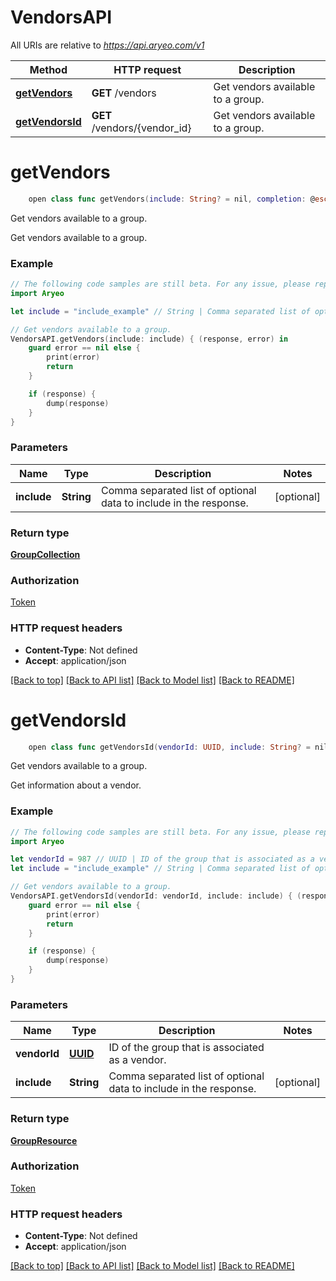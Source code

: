 # VendorsAPI

All URIs are relative to *https://api.aryeo.com/v1*

Method | HTTP request | Description
------------- | ------------- | -------------
[**getVendors**](VendorsAPI.md#getvendors) | **GET** /vendors | Get vendors available to a group.
[**getVendorsId**](VendorsAPI.md#getvendorsid) | **GET** /vendors/{vendor_id} | Get vendors available to a group.


# **getVendors**
```swift
    open class func getVendors(include: String? = nil, completion: @escaping (_ data: GroupCollection?, _ error: Error?) -> Void)
```

Get vendors available to a group.

Get vendors available to a group.

### Example 
```swift
// The following code samples are still beta. For any issue, please report via http://github.com/OpenAPITools/openapi-generator/issues/new
import Aryeo

let include = "include_example" // String | Comma separated list of optional data to include in the response. (optional)

// Get vendors available to a group.
VendorsAPI.getVendors(include: include) { (response, error) in
    guard error == nil else {
        print(error)
        return
    }

    if (response) {
        dump(response)
    }
}
```

### Parameters

Name | Type | Description  | Notes
------------- | ------------- | ------------- | -------------
 **include** | **String** | Comma separated list of optional data to include in the response. | [optional] 

### Return type

[**GroupCollection**](GroupCollection.md)

### Authorization

[Token](../README.md#Token)

### HTTP request headers

 - **Content-Type**: Not defined
 - **Accept**: application/json

[[Back to top]](#) [[Back to API list]](../README.md#documentation-for-api-endpoints) [[Back to Model list]](../README.md#documentation-for-models) [[Back to README]](../README.md)

# **getVendorsId**
```swift
    open class func getVendorsId(vendorId: UUID, include: String? = nil, completion: @escaping (_ data: GroupResource?, _ error: Error?) -> Void)
```

Get vendors available to a group.

Get information about a vendor.

### Example 
```swift
// The following code samples are still beta. For any issue, please report via http://github.com/OpenAPITools/openapi-generator/issues/new
import Aryeo

let vendorId = 987 // UUID | ID of the group that is associated as a vendor.
let include = "include_example" // String | Comma separated list of optional data to include in the response. (optional)

// Get vendors available to a group.
VendorsAPI.getVendorsId(vendorId: vendorId, include: include) { (response, error) in
    guard error == nil else {
        print(error)
        return
    }

    if (response) {
        dump(response)
    }
}
```

### Parameters

Name | Type | Description  | Notes
------------- | ------------- | ------------- | -------------
 **vendorId** | [**UUID**](.md) | ID of the group that is associated as a vendor. | 
 **include** | **String** | Comma separated list of optional data to include in the response. | [optional] 

### Return type

[**GroupResource**](GroupResource.md)

### Authorization

[Token](../README.md#Token)

### HTTP request headers

 - **Content-Type**: Not defined
 - **Accept**: application/json

[[Back to top]](#) [[Back to API list]](../README.md#documentation-for-api-endpoints) [[Back to Model list]](../README.md#documentation-for-models) [[Back to README]](../README.md)


